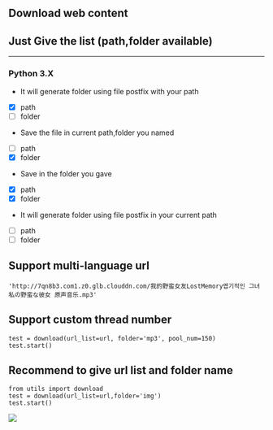 ## Download web content 
## Just Give the list (path,folder available)
---
### Python 3.X

- It will generate folder using file postfix with your path
- [x] path  
- [ ] folder        
- Save the file in current path,folder you named
- [ ] path  
- [x] folder     
- Save in the folder you gave
- [x] path  
- [x] folder     
- It will generate folder using file postfix in your current path 
- [ ] path  
- [ ] folder   

## Support multi-language url

    'http://7qn8b3.com1.z0.glb.clouddn.com/我的野蛮女友LostMemory엽기적인 그녀私の野蛮な彼女 原声音乐.mp3'

## Support custom thread number

    test = download(url_list=url, folder='mp3', pool_num=150)
    test.start()  
    
## Recommend to give url list and folder name

    from utils import download
    test = download(url_list=url,folder='img')
    test.start()
![](http://7qn8b3.com1.z0.glb.clouddn.com/github-DDown.gif)

